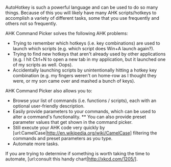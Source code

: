 AutoHotkey is such a powerful language and can be used to do so many things.  Because of this you will likely have many AHK scripts/hotkeys to accomplish a variety of different tasks, some that you use frequently and others not so frequently.

AHK Command Picker solves the following AHK problems:
* Trying to remember which hotkeys (i.e. key combinations) are used to launch which scripts (e.g. which script does Win+A launch again?).
* Trying to find new hotkeys that aren't already used by other applications (e.g. I hit Ctrl+N to open a new tab in my application, but it launched one of my scripts as well. Oops).
* Accidentally launching scripts by unintentionally hitting a hotkey key combination (e.g. my fingers weren't on home-row as I thought they were, or my son came over and mashed a bunch of keys).

AHK Command Picker also allows you to:
* Browse your list of commands (i.e. functions / scripts), each with an optional user-friendly description.
* Easily provide parameters to your commands, which can be used to alter a command's functionality.
** You can also provide preset parameter values that get shown in the command picker.
* Still execute your AHK code very quickly by [url:CamelCase|http://en.wikipedia.org/wiki/CamelCase] filtering the commands and preset parameters as you type.
* Automate more tasks.

If you are trying to determine if something is worth taking the time to automate, [url:consult this handy chart|http://xkcd.com/1205/].

